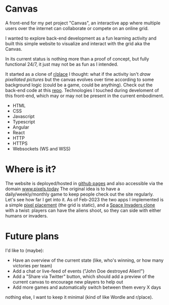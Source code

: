 # Canvas
A front-end for my pet project "Canvas", an interactive app where multiple users over the internet can collaborate or compete on an online grid.

I wanted to explore back-end development as a fun learning activity and built this simple website to visualize and interact with the grid aka the Canvas.

In its current status is nothing more than a proof of concept, but fully functional 24/7, it just may not be as fun as I intended.

It started as a clone of [r/place](https://www.redditinc.com/blog/how-we-built-rplace/) I thought: what if the activity isn't _draw pixellated pictures_ but the canvas evolves over time according to some background logic (could be a game, could be anything).
Check out the back-end code at this [repo](https://github.com/maxcurzi/canvas-backend).
Technologies I touched during develoment of this front-end, which may or may not be present in the current embodiment.
- HTML
- CSS
- Javascript
- Typescript
- Angular
- React
- HTTP
- HTTPS
- Websockets (WS and WSS)

# Where is it?
The website is deployed/hosted in [github pages](https://maxcurzi.github.io/canvas) and also accessible via the domain www.pixels.today
The original idea is to have a daily/weekly/monthly game to keep people check out the site regularly. Let's see how far I get into it.
As of Feb-2023 the two apps I implemented is a simple [pixel placement](https://www.github.com/maxcurzi/canvas-place) (the grid is static), and a [Space Invaders clone](https://www.github.com/maxcurzi/canvas-game-invaders) with a twist: players can have the aliens shoot, so they can side with either humans or invaders.

# Future plans
I'd like to (maybe):
- Have an overview of the current state (like, who's winning, or how many victories per team)
- Add a chat or live-feed of events ("John Doe destroyed Alien!")
- Add a "Share via Twitter" button, which should add a preview of the current canvas to encourage new players to help out
- Add more games and automatically switch between them every X days

nothing else, I want to keep it minimal (kind of like Wordle and r/place).
